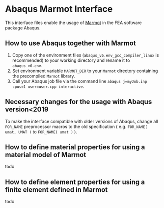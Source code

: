 # Abaqus Marmot Interface

This interface files enable the usage of [Marmot](https://github.com/MAteRialMOdelingToolbox/marmot) in the FEA software package Abaqus.


## How to use Abaqus together with Marmot

1. Copy one of the environment files (```abaqus_v6.env_gcc_compiler_linux``` is recommended) to your working directory and rename it to ```abaqus_v6.env```.
2. Set environment variable ```MARMOT_DIR``` to your ```Marmot``` directory containing the precompiled ```Marmot``` library.
3. Call your Abaqus job file via the command line ```abaqus j=myJob.inp cpus=1 user=user.cpp interactive```. 

## Necessary changes for the usage with Abaqus version<2019

To make the interface compatible with older versions of Abaqus, change all ```FOR_NAME``` preprocessor macros to the old specification ( e.g. ```FOR_NAME( umat, UMAT )``` to ```FOR_NAME( umat )``` ).

## How to define material properties for using a material model of Marmot

todo

## How to define element properties for using a finite element defined in Marmot

todo


